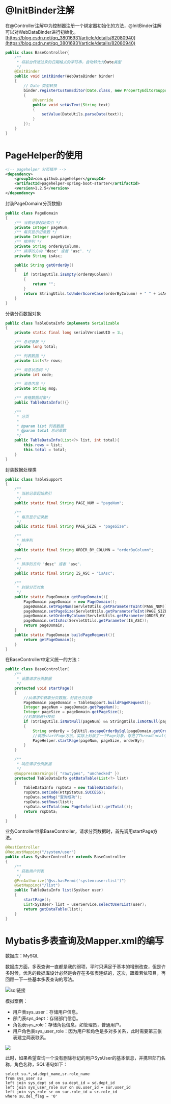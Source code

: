 # @InitBinder注解

在@Controller注解中为控制器注册一个绑定器初始化的方法，@InitBinder注解可以对WebDataBinder进行初始化。[https://blog.csdn.net/qq_38016931/article/details/82080940](https://blog.csdn.net/qq_38016931/article/details/82080940)

```java
public class BaseController{
	/**
     * 将前台传递过来的日期格式的字符串，自动转化为Date类型
     */
    @InitBinder
    public void initBinder(WebDataBinder binder)
    {
        // Date 类型转换
        binder.registerCustomEditor(Date.class, new PropertyEditorSupport()
        {
            @Override
            public void setAsText(String text)
            {
                setValue(DateUtils.parseDate(text));
            }
        });
    }
}
```

# PageHelper的使用

```xml
<!-- pagehelper 分页插件 -->
<dependency>
    <groupId>com.github.pagehelper</groupId>
    <artifactId>pagehelper-spring-boot-starter</artifactId>
    <version>1.2.5</version>
</dependency>
```

封装PageDomain(分页数据)

```java
public class PageDomain
{
    /** 当前记录起始索引 */
    private Integer pageNum;
    /** 每页显示记录数 */
    private Integer pageSize;
    /** 排序列 */
    private String orderByColumn;
    /** 排序的方向 "desc" 或者 "asc". */
    private String isAsc;

    public String getOrderBy()
    {
        if (StringUtils.isEmpty(orderByColumn))
        {
            return "";
        }
        return StringUtils.toUnderScoreCase(orderByColumn) + " " + isAsc;
    }
}
```

分装分页数据对象

```java
public class TableDataInfo implements Serializable
{
    private static final long serialVersionUID = 1L;

    /** 总记录数 */
    private long total;

    /** 列表数据 */
    private List<?> rows;

    /** 消息状态码 */
    private int code;

    /** 消息内容 */
    private String msg;

    /** 表格数据对象*/
    public TableDataInfo(){}

    /**
     * 分页
     * 
     * @param list 列表数据
     * @param total 总记录数
     */
    public TableDataInfo(List<?> list, int total){
        this.rows = list;
        this.total = total;
    }
}
```

封装数据处理类

```java
public class TableSupport
{
    /**
     * 当前记录起始索引
     */
    public static final String PAGE_NUM = "pageNum";

    /**
     * 每页显示记录数
     */
    public static final String PAGE_SIZE = "pageSize";

    /**
     * 排序列
     */
    public static final String ORDER_BY_COLUMN = "orderByColumn";

    /**
     * 排序的方向 "desc" 或者 "asc".
     */
    public static final String IS_ASC = "isAsc";

    /**
     * 封装分页对象
     */
    public static PageDomain getPageDomain(){
        PageDomain pageDomain = new PageDomain();
        pageDomain.setPageNum(ServletUtils.getParameterToInt(PAGE_NUM));
        pageDomain.setPageSize(ServletUtils.getParameterToInt(PAGE_SIZE));
        pageDomain.setOrderByColumn(ServletUtils.getParameter(ORDER_BY_COLUMN));
        pageDomain.setIsAsc(ServletUtils.getParameter(IS_ASC));
        return pageDomain;
    }
    public static PageDomain buildPageRequest(){
        return getPageDomain();
    }
}
```

在BaseController中定义统一的方法：

```java
public class BaseController{    
	/**
     * 设置请求分页数据
     */
    protected void startPage()
    {
        //从请求中获取分页数据，封装分页对象
        PageDomain pageDomain = TableSupport.buildPageRequest();
        Integer pageNum = pageDomain.getPageNum();
        Integer pageSize = pageDomain.getPageSize();
        //对数据进行校验
        if (StringUtils.isNotNull(pageNum) && StringUtils.isNotNull(pageSize))
        {
            String orderBy = SqlUtil.escapeOrderBySql(pageDomain.getOrderBy());
            //调用startPage方法，实际上封装了一个Page对象，存进了ThreadLocal中
            PageHelper.startPage(pageNum, pageSize, orderBy);
        }
    }

    /**
     * 响应请求分页数据
     */
    @SuppressWarnings({ "rawtypes", "unchecked" })
    protected TableDataInfo getDataTable(List<?> list)
    {
        TableDataInfo rspData = new TableDataInfo();
        rspData.setCode(HttpStatus.SUCCESS);
        rspData.setMsg("查询成功");
        rspData.setRows(list);
        rspData.setTotal(new PageInfo(list).getTotal());
        return rspData;
    }
}
```

业务Controller继承BaseController，请求分页数据时，首先调用startPage方法。

```java
@RestController
@RequestMapping("/system/user")
public class SysUserController extends BaseController
{
    /**
     * 获取用户列表
     */
    @PreAuthorize("@ss.hasPermi('system:user:list')")
    @GetMapping("/list")
    public TableDataInfo list(SysUser user)
    {
        startPage();
        List<SysUser> list = userService.selectUserList(user);
        return getDataTable(list);
    }
}
```

# Mybatis多表查询及Mapper.xml的编写

数据库：MySQL

数据库方面，多表查询一直都是我的弱项，平时只满足于基本的增删改查，但是许多时候，优秀的数据库设计必然是会存在多张表连结的，这次，跟着若依项目，再回顾一下一些基本多表查询的写法。

![sql链接](img/sq.png)

模拟案例：

- 用户表sys_user：存储用户信息。
- 部门表sys_dept：存储部门信息。
- 角色表sys_role：存储角色信息，如管理员，普通用户。
- 用户角色表sys_user_role：因为用户和角色是多对多关系，此时需要第三张表建立两表联系。

![](img/duobiao.png)

此时，如果希望查询一个没有删除标记的用户SysUser的基本信息，并携带部门名称，角色名称，SQL语句如下：

```mysql
select su.*,sd.dept_name,sr.role_name
from sys_user su
left join sys_dept sd on su.dept_id = sd.dept_id
left join sys_user_role sur on su.user_id = sur.user_id
left join sys_role sr on sur.role_id = sr.role_id
where su.del_flag = '0'
```



